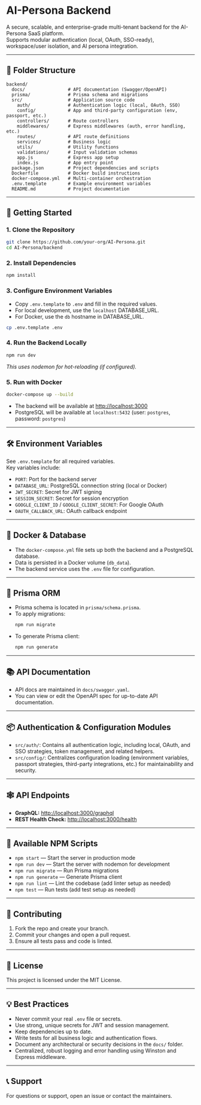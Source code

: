 # AI-Persona Backend

A secure, scalable, and enterprise-grade multi-tenant backend for the AI-Persona SaaS platform.  
Supports modular authentication (local, OAuth, SSO-ready), workspace/user isolation, and AI persona integration.

---

## 📁 Folder Structure

```
backend/
  docs/                # API documentation (Swagger/OpenAPI)
  prisma/              # Prisma schema and migrations
  src/                 # Application source code
    auth/              # Authentication logic (local, OAuth, SSO)
    config/            # App and third-party configuration (env, passport, etc.)
    controllers/       # Route controllers
    middlewares/       # Express middlewares (auth, error handling, etc.)
    routes/            # API route definitions
    services/          # Business logic
    utils/             # Utility functions
    validations/       # Input validation schemas
    app.js             # Express app setup
    index.js           # App entry point
  package.json         # Project dependencies and scripts
  Dockerfile           # Docker build instructions
  docker-compose.yml   # Multi-container orchestration
  .env.template        # Example environment variables
  README.md            # Project documentation
```

---

## 🚀 Getting Started

### 1. Clone the Repository

```sh
git clone https://github.com/your-org/AI-Persona.git
cd AI-Persona/backend
```

### 2. Install Dependencies

```sh
npm install
```

### 3. Configure Environment Variables

- Copy `.env.template` to `.env` and fill in the required values.
- For local development, use the `localhost` DATABASE_URL.
- For Docker, use the `db` hostname in DATABASE_URL.

```sh
cp .env.template .env
```

### 4. Run the Backend Locally

```sh
npm run dev
```

_This uses nodemon for hot-reloading (if configured)._

### 5. Run with Docker

```sh
docker-compose up --build
```

- The backend will be available at [http://localhost:3000](http://localhost:3000)
- PostgreSQL will be available at `localhost:5432` (user: `postgres`, password: `postgres`)

---

## 🛠️ Environment Variables

See `.env.template` for all required variables.  
Key variables include:

- `PORT`: Port for the backend server
- `DATABASE_URL`: PostgreSQL connection string (local or Docker)
- `JWT_SECRET`: Secret for JWT signing
- `SESSION_SECRET`: Secret for session encryption
- `GOOGLE_CLIENT_ID` / `GOOGLE_CLIENT_SECRET`: For Google OAuth
- `OAUTH_CALLBACK_URL`: OAuth callback endpoint

---

## 🐳 Docker & Database

- The `docker-compose.yml` file sets up both the backend and a PostgreSQL database.
- Data is persisted in a Docker volume (`db_data`).
- The backend service uses the `.env` file for configuration.

---

## 🧩 Prisma ORM

- Prisma schema is located in `prisma/schema.prisma`.
- To apply migrations:
  ```sh
  npm run migrate
  ```
- To generate Prisma client:
  ```sh
  npm run generate
  ```

---

## 📚 API Documentation

- API docs are maintained in `docs/swagger.yaml`.
- You can view or edit the OpenAPI spec for up-to-date API documentation.

---

## 📦 Authentication & Configuration Modules

- `src/auth/`: Contains all authentication logic, including local, OAuth, and SSO strategies, token management, and related helpers.
- `src/config/`: Centralizes configuration loading (environment variables, passport strategies, third-party integrations, etc.) for maintainability and security.

---

## 🕸️ API Endpoints

- **GraphQL:** [http://localhost:3000/graphql](http://localhost:3000/graphql)
- **REST Health Check:** [http://localhost:3000/health](http://localhost:3000/health)

---

## 📜 Available NPM Scripts

- `npm start` — Start the server in production mode
- `npm run dev` — Start the server with nodemon for development
- `npm run migrate` — Run Prisma migrations
- `npm run generate` — Generate Prisma client
- `npm run lint` — Lint the codebase (add linter setup as needed)
- `npm test` — Run tests (add test setup as needed)

---

## 🤝 Contributing

1. Fork the repo and create your branch.
2. Commit your changes and open a pull request.
3. Ensure all tests pass and code is linted.

---

## 📄 License

This project is licensed under the MIT License.

---

## 💡 Best Practices

- Never commit your real `.env` file or secrets.
- Use strong, unique secrets for JWT and session management.
- Keep dependencies up to date.
- Write tests for all business logic and authentication flows.
- Document any architectural or security decisions in the `docs/` folder.
- Centralized, robust logging and error handling using Winston and Express middleware.

---

## 📞 Support

For questions or support, open an issue or contact the maintainers.
